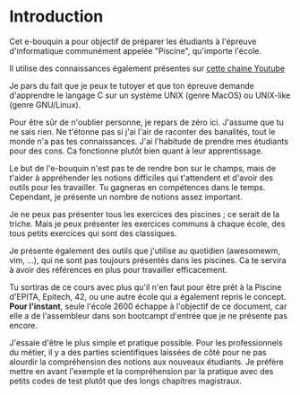 # Introduction

Cet e-bouquin a pour objectif de préparer les étudiants à l'épreuve
d'informatique communément appelée "Piscine", qu'importe l'école.

Il utilise des connaissances également présentes sur [cette chaine Youtube](https://www.youtube.com/@gelules)

Je pars du fait que je peux te tutoyer et que ton épreuve demande d'apprendre le
langage C sur un système UNIX (genre MacOS) ou UNIX-like (genre GNU/Linux).

Pour être sûr de n'oublier personne, je repars de zéro ici. J'assume que tu ne
sais rien. Ne t'étonne pas si j'ai l'air de raconter des banalités, tout le
monde n'a pas tes connaissances. J'ai l'habitude de prendre mes étudiants pour
des cons. Ca fonctionne plutôt bien quant à leur apprentissage.

Le but de l'e-bouquin n'est pas te de rendre bon sur le champs, mais de t'aider
à appréhender les notions difficiles qui t'attendent et d'avoir des outils pour
les travailler. Tu gagneras en compétences dans le temps. Cependant, je présente
un nombre de notions assez important.

Je ne peux pas présenter tous les exercices des piscines ; ce serait de la
triche. Mais je peux présenter les exercices communs à chaque école, des tous
petits exercices qui sont des classiques.

Je présente également des outils que j'utilise au quotidien (awesomewm, vim,
...), qui ne sont pas toujours présentés dans les piscines. Ca te servira à
avoir des références en plus pour travailler efficacement.

Tu sortiras de ce cours avec plus qu'il n'en faut pour être prêt à la Piscine
d'EPITA, Epitech, 42, ou une autre école qui a également repris le concept.
**Pour l'instant**, seule l'école 2600 échappe à l'objectif de ce document, car
elle a de l'assembleur dans son bootcampt d'entrée que je ne présente pas encore.

J'essaie d'être le plus simple et pratique possible. Pour les professionnels du
métier, il y a des parties scientifiques laissées de côté pour ne pas alourdir
la compréhension des notions aux nouveaux étudiants. Je préfère mettre en avant
l'exemple et la compréhension par la pratique avec des petits codes de test
plutôt que des longs chapitres magistraux.
